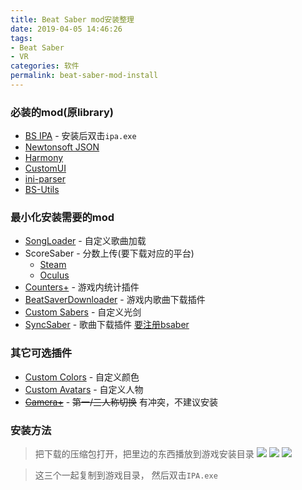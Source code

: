 ```yaml
---
title: Beat Saber mod安装整理
date: 2019-04-05 14:46:26
tags:
- Beat Saber
- VR
categories: 软件
permalink: beat-saber-mod-install
---
```


### 必装的mod(原library)
- [BS IPA](https://github.com/nike4613/BeatSaber-IPA-Reloaded/releases/download/3.12.5/Release.zip) - 安装后双击`ipa.exe`
- [Newtonsoft JSON](https://beatmods.com/uploads/5ca577e2723eb30bd7190103/universal/NewtonSoft%20JSON-12.0.1.zip)
- [Harmony](https://beatmods.com/uploads/5ca57778723eb30bd7190102/universal/Harmony-1.2.0.zip)
- [CustomUI](https://beatmods.com/uploads/5ca6aa02317fa3777c3327d5/universal/CustomUI-1.4.1.zip)
- [ini-parser](https://beatmods.com/uploads/5ca574a1723eb30bd71900ff/universal/Ini%20Parser-2.5.2.zip)
- [BS-Utils](https://beatmods.com/uploads/5ca575ba723eb30bd7190101/universal/BS%20Utils-1.2.2.zip)

### 最小化安装需要的mod
- [SongLoader](https://beatmods.com/uploads/5ca66ce135796b56f2d26506/universal/SongLoader-6.10.1.zip) - 自定义歌曲加载
- ScoreSaber - 分数上传(要下载对应的平台)
  - [Steam](https://beatmods.com/uploads/5ca6d9d449385c17f7b99462/steam/ScoreSaber-2.1.1.zip)
  - [Oculus](https://beatmods.com/uploads/5ca6d9d449385c17f7b99462/oculus/ScoreSaber-2.1.1.zip)
- [Counters+](https://beatmods.com/uploads/5ca63f3219d43054ead90482/universal/Counters+-1.5.3.zip) - 游戏内统计插件
- [BeatSaverDownloader](https://beatmods.com/uploads/5ca6d35f35d1831554693a75/universal/BeatSaverDownloader-3.3.1.zip) - 游戏内歌曲下载插件
- [Custom Sabers](https://beatmods.com/uploads/5ca6a143317fa3777c3327b9/universal/Custom%20Sabers-2.8.3.zip) - 自定义光剑
- [SyncSaber](https://beatmods.com/uploads/5ca6a355317fa3777c3327c2/universal/SyncSaber-1.3.6.zip) - 歌曲下载插件 [要注册bsaber](https://bsaber.com/)

### 其它可选插件
- [Custom Colors](https://beatmods.com/uploads/5ca6a2fe317fa3777c3327c1/universal/Custom%20Colors-1.11.3.zip) - 自定义颜色
- [Custom Avatars](https://beatmods.com/uploads/5ca6a77e317fa3777c3327d1/universal/Custom%20Avatars-4.6.1.zip) - 自定义人物
- [~~Camera+~~](https://bsaber.com/mods/camera-plus-3.2.6.zip) - ~~第一/三人称切换~~ 有冲突，不建议安装

### 安装方法
>把下载的压缩包打开，把里边的东西播放到游戏安装目录
![](https://dl.ystyle.top/images/2019-04/7zFM_2019-04-05_16-11-53.png)
![](https://dl.ystyle.top/images/2019-04/7zFM_2019-04-05_16-13-06.png)
![](https://dl.ystyle.top/images/2019-04/7zFM_2019-04-05_16-33-02.png)

>这三个一起复制到游戏目录， 然后双击`IPA.exe`
